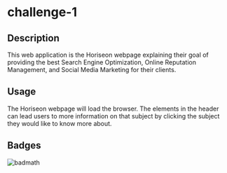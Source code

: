 

# challenge-1

## Description

This web application is the Horiseon webpage explaining their goal of providing the best Search Engine Optimization, Online Reputation Management, and Social Media Marketing for their clients.

## Usage

The Horiseon webpage will load the browser. The elements in the header can lead users to more information on that subject by clicking the subject they would like to know more about. 

## Badges

![badmath](https://img.shields.io/github/followers/TheRealPlanZ?style=social)
